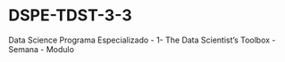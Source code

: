 # DSPE-TDST-3-3
Data Science Programa Especializado - 1- The Data Scientist’s Toolbox - Semana - Modulo
